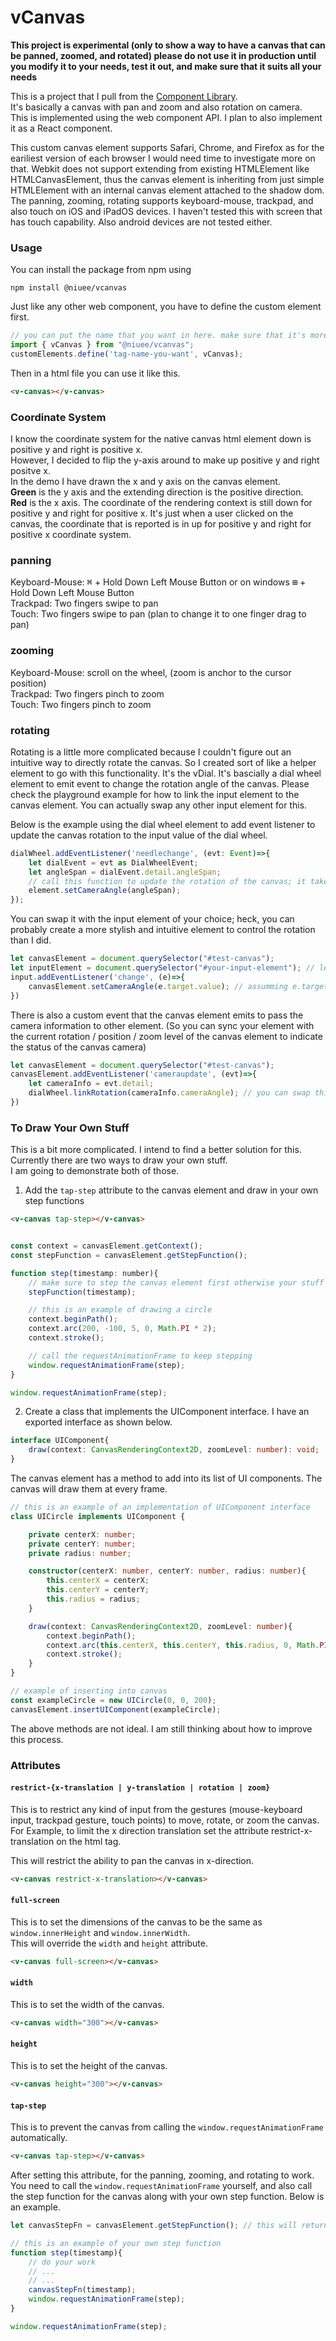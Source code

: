 # vCanvas

__This project is experimental (only to show a way to have a canvas that can be panned, zoomed, and rotated) please do not use it in production until you modify it to your needs, test it out, and make sure that it suits all your needs__ <br/>

This is a project that I pull from the [Component Library](https://github.com/niuee/vnt-component-library). <br/>
It's basically a canvas with pan and zoom and also rotation on camera.<br/>
This is implemented using the web component API. I plan to also implement it as a React component.<br/>

This custom canvas element supports Safari, Chrome, and Firefox as for the eariliest version of each browser I would need time to investigate more on that. Webkit does not support extending from existing HTMLElement like HTMLCanvasElement, thus the canvas element is inheriting from just simple HTMLElement with an internal canvas element attached to the shadow dom. <br/>
The panning, zooming, rotating supports keyboard-mouse, trackpad, and also touch on iOS and iPadOS devices. I haven't tested this with screen that has touch capability. Also android devices are not tested either.

### Usage 
You can install the package from npm using 
```
npm install @niuee/vcanvas
```
Just like any other web component, you have to define the custom element first.
```javascript
// you can put the name that you want in here. make sure that it's more than two words and with dash(es) in between otherwise it won't work.
import { vCanvas } from "@niuee/vcanvas";
customElements.define('tag-name-you-want', vCanvas);
```
Then in a html file you can use it like this.
```html
<v-canvas></v-canvas>
```

### Coordinate System
I know the coordinate system for the native canvas html element down is positive y and right is positive x.<br>
However, I decided to flip the y-axis around to make up positive y and right positve x.<br/>
In the demo I have drawn the x and y axis on the canvas element. <br/>
__Green__ is the y axis and the extending direction is the positive direction. <br/>
__Red__ is the x axis.
The coordinate of the rendering context is still down for positive y and right for positive x. It's just when a user clicked on the canvas, the coordinate that is reported is in up for positive y and right for positive x coordinate system.

### panning
Keyboard-Mouse: <kbd>⌘</kbd> + Hold Down Left Mouse Button or on windows <kbd>⊞</kbd> + Hold Down Left Mouse Button <br/>
Trackpad: Two fingers swipe to pan<br/>
Touch: Two fingers swipe to pan (plan to change it to one finger drag to pan)<br/>

### zooming
Keyboard-Mouse: scroll on the wheel, (zoom is anchor to the cursor position)<br/>
Trackpad: Two fingers pinch to zoom<br/>
Touch: Two fingers pinch to zoom<br/>

### rotating
Rotating is a little more complicated because I couldn't figure out an intuitive way to directly rotate the canvas.
So I created sort of like a helper element to go with this functionality. It's the vDial. It's bascially a dial wheel element to emit event to change the rotation angle of the canvas. Please check the playground example for how to link the input element to the canvas element. You can actually swap any other input element for this. 

Below is the example using the dial wheel element to add event listener to update the canvas rotation to the input value of the dial wheel.
```javascript
dialWheel.addEventListener('needlechange', (evt: Event)=>{
    let dialEvent = evt as DialWheelEvent;
    let angleSpan = dialEvent.detail.angleSpan;
    // call this function to update the rotation of the canvas; it takes an angle in radians.
    element.setCameraAngle(angleSpan);
});
```

You can swap it with the input element of your choice; heck, you can probably create a more stylish and intuitive element to control the rotation than I did.
```javascript
let canvasElement = document.querySelector("#test-canvas");
let inputElement = document.querySelector("#your-input-element"); // let's take a textfield input as an example
input.addEventListener('change', (e)=>{
    canvasElement.setCameraAngle(e.target.value); // assumming e.target.value is a valid value (setCameraAngle takes in an angle in radians)
})
```

There is also a custom event that the canvas element emits to pass the camera information to other element. (So you can sync your element with the current rotation / position / zoom level of the canvas element to indicate the status of the canvas camera)
```javascript
let canvasElement = document.querySelector("#test-canvas");
canvasElement.addEventListener('cameraupdate', (evt)=>{
    let cameraInfo = evt.detail;
    dialWheel.linkRotation(cameraInfo.cameraAngle); // you can swap this with the input element of your choice
})
```

### To Draw Your Own Stuff
This is a bit more complicated. I intend to find a better solution for this. Currently there are two ways to draw your own stuff. <br/>
I am going to demonstrate both of those.

1. Add the `tap-step` attribute to the canvas element and draw in your own step functions
```html
<v-canvas tap-step></v-canvas>
```
```javascript

const context = canvasElement.getContext();
const stepFunction = canvasElement.getStepFunction();

function step(timestamp: number){
    // make sure to step the canvas element first otherwise your stuff is going to get wiped when the canvas element steps
    stepFunction(timestamp);

    // this is an example of drawing a circle
    context.beginPath();
    context.arc(200, -100, 5, 0, Math.PI * 2);
    context.stroke();

    // call the requestAnimationFrame to keep stepping
    window.requestAnimationFrame(step);
}

window.requestAnimationFrame(step);
```

2. Create a class that implements the UIComponent interface. I have an exported interface as shown below.
```typescript
interface UIComponent{
    draw(context: CanvasRenderingContext2D, zoomLevel: number): void;
}
```
The canvas element has a method to add into its list of UI components. The canvas will draw them at every frame.
```typescript
// this is an example of an implementation of UIComponent interface
class UICircle implements UIComponent {

    private centerX: number;
    private centerY: number;
    private radius: number;

    constructor(centerX: number, centerY: number, radius: number){
        this.centerX = centerX;
        this.centerY = centerY;
        this.radius = radius;
    }

    draw(context: CanvasRenderingContext2D, zoomLevel: number){
        context.beginPath();
        context.arc(this.centerX, this.centerY, this.radius, 0, Math.PI * 2);
        context.stroke();
    }
}

// example of inserting into canvas
const exampleCircle = new UICircle(0, 0, 200);
canvasElement.insertUIComponent(exampleCircle);
```

The above methods are not ideal. I am still thinking about how to improve this process.

### Attributes

#### `restrict-{x-translation | y-translation | rotation | zoom}`
This is to restrict any kind of input from the gestures (mouse-keyboard input, trackpad gesture, touch points) to move, rotate, or zoom the canvas.<br/>
For Example, to limit the x direction translation set the attribute restrict-x-translation on the html tag.

This will restrict the ability to pan the canvas in x-direction.
```html
<v-canvas restrict-x-translation></v-canvas> 
```

#### `full-screen`
This is to set the dimensions of the canvas to be the same as `window.innerHeight` and `window.innerWidth`.<br/>
This will override the `width` and `height` attribute.
```html
<v-canvas full-screen></v-canvas> 
```

#### `width`
This is to set the width of the canvas.
```html
<v-canvas width="300"></v-canvas> 
```

#### `height`
This is to set the height of the canvas.
```html
<v-canvas height="300"></v-canvas> 
```

#### `tap-step`
This is to prevent the canvas from calling the `window.requestAnimationFrame` automatically.
```html
<v-canvas tap-step></v-canvas> 
```
After setting this attribute, for the panning, zooming, and rotating to work. You need to call the `window.requestAnimationFrame` yourself, and also call the step function for the canvas along with your own step function. Below is an example.
```javascript
let canvasStepFn = canvasElement.getStepFunction(); // this will return the step function of the canvas element

// this is an example of your own step function
function step(timestamp){
    // do your work
    // ...
    // ...
    canvasStepFn(timestamp);
    window.requestAnimationFrame(step);
}

window.requestAnimationFrame(step);
```
